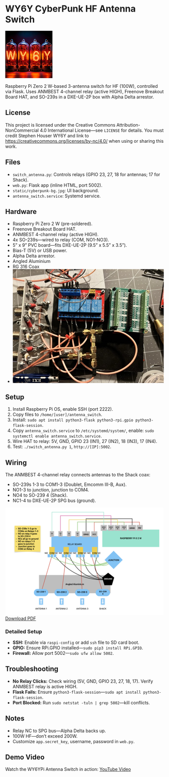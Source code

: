 # WY6Y CyberPunk HF Antenna Switch
![WY6Y Logo](logo.png)

Raspberry Pi Zero 2 W-based 3-antenna switch for HF (100W), controlled via Flask. Uses ANMBEST 4-channel relay (active HIGH), Freenove Breakout Board HAT, and SO-239s in a DXE-UE-2P box with Alpha Delta arrestor.

## License
This project is licensed under the Creative Commons Attribution-NonCommercial 4.0 International License—see `LICENSE` for details. You must credit Stephen Houser WY6Y and link to https://creativecommons.org/licenses/by-nc/4.0/ when using or sharing this work.

## Files
- `switch_antenna.py`: Controls relays (GPIO 23, 27, 18 for antennas; 17 for Shack).
- `web.py`: Flask app (inline HTML, port 5002).
- `static/cyberpunk-bg.jpg`: UI background.
- `antenna_switch.service`: Systemd service.

## Hardware
- Raspberry Pi Zero 2 W (pre-soldered).
- Freenove Breakout Board HAT.
- ANMBEST 4-channel relay (active HIGH).
- 4x SO-239s—wired to relay (COM, NO1-NO3).
- 5” x 9” PVC board—fits DXE-UE-2P (9.5” x 5.5” x 3.5”).
- Bias-T (5V) or USB power.
- Alpha Delta arrestor.
- Angled Aluminium
- RG 316 Coax
- ![Prototypeboard](hardware.jpeg)

## Setup
1. Install Raspberry Pi OS, enable SSH (port 2222).
2. Copy files to `/home/[user]/antenna_switch`.
3. Install: `sudo apt install python3-flask python3-rpi.gpio python3-flask-session`.
4. Copy `antenna_switch.service` to `/etc/systemd/system/`, enable: `sudo systemctl enable antenna_switch.service`.
5. Wire HAT to relay: 5V, GND, GPIO 23 (IN1), 27 (IN2), 18 (IN3), 17 (IN4).
6. Test: `./switch_antenna.py 1`, `http://[IP]:5002`.

## Wiring
The ANMBEST 4-channel relay connects antennas to the Shack coax:
- SO-239s 1-3 to COM1-3 (Doublet, Emcomm III-B, Aux).
- NO1-3 to junction, junction to COM4.
- NO4 to SO-239 4 (Shack).
- NC1-4 to DXE-UE-2P SPG bus (ground).

![Wiring Diagram](docs/WY6Y_Switch_Diagram.png)
[Download PDF](docs/WY6Y_Switch_Diagram.pdf)

### Detailed Setup
- **SSH:** Enable via `raspi-config` or add `ssh` file to SD card boot.
- **GPIO:** Ensure RPi.GPIO installed—`sudo pip3 install RPi.GPIO`.
- **Firewall:** Allow port 5002—`sudo ufw allow 5002`.

## Troubleshooting
- **No Relay Clicks:** Check wiring (5V, GND, GPIO 23, 27, 18, 17). Verify ANMBEST relay is active HIGH.
- **Flask Fails:** Ensure `python3-flask-session`—`sudo apt install python3-flask-session`.
- **Port Blocked:** Run `sudo netstat -tuln | grep 5002`—kill conflicts.

## Notes
- Relay NC to SPG bus—Alpha Delta backs up.
- 100W HF—don’t exceed 200W.
- Customize `app.secret_key`, username, password in `web.py`.

## Demo Video
Watch the WY6YPi Antenna Switch in action: [YouTube Video](https://youtu.be/Wce_CUvI8qY)
